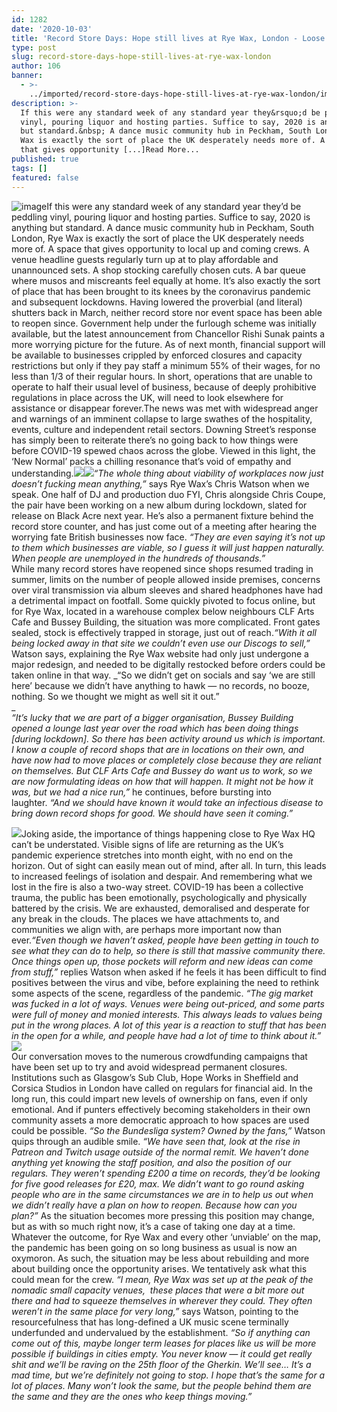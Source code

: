 ```yaml
---
id: 1282
date: '2020-10-03'
title: 'Record Store Days: Hope still lives at Rye Wax, London - Loose Lips'
type: post
slug: record-store-days-hope-still-lives-at-rye-wax-london
author: 106
banner:
  - >-
    ../imported/record-store-days-hope-still-lives-at-rye-wax-london/image1282.jpeg
description: >-
  If this were any standard week of any standard year they&rsquo;d be peddling
  vinyl, pouring liquor and hosting parties. Suffice to say, 2020 is anything
  but standard.&nbsp; A dance music community hub in Peckham, South London, Rye
  Wax is exactly the sort of place the UK desperately needs more of. A space
  that gives opportunity [...]Read More...
published: true
tags: []
featured: false
---
```

![image](../../imported/record-store-days-hope-still-lives-at-rye-wax-london/image1282.jpeg)If this were any standard week of any standard year they’d be peddling vinyl, pouring liquor and hosting parties. Suffice to say, 2020 is anything but standard. A dance music community hub in Peckham, South London, Rye Wax is exactly the sort of place the UK desperately needs more of. A space that gives opportunity to local up and coming crews. A venue headline guests regularly turn up at to play affordable and unannounced sets. A shop stocking carefully chosen cuts. A bar queue where musos and miscreants feel equally at home. It’s also exactly the sort of place that has been brought to its knees by the coronavirus pandemic and subsequent lockdowns. Having lowered the proverbial (and literal) shutters back in March, neither record store nor event space has been able to reopen since. Government help under the furlough scheme was initially available, but the latest announcement from Chancellor Rishi Sunak paints a more worrying picture for the future. As of next month, financial support will be available to businesses crippled by enforced closures and capacity restrictions but only if they pay staff a minimum 55% of their wages, for no less than 1/3 of their regular hours. In short, operations that are unable to operate to half their usual level of business, because of deeply prohibitive regulations in place across the UK, will need to look elsewhere for assistance or disappear forever.The news was met with widespread anger and warnings of an imminent collapse to large swathes of the hospitality, events, culture and independent retail sectors. Downing Street’s response has simply been to reiterate there’s no going back to how things were before COVID-19 spewed chaos across the globe. Viewed in this light, the ‘New Normal’ packs a chilling resonance that’s void of empathy and understanding.![](/wp-content/uploads/live/img/wysiwyg/5f7b24ad74948.jpg)![](/wp-content/uploads/live/img/wysiwyg/5f7b24cb34432.jpg)_“The whole thing about viability of workplaces now just doesn’t fucking mean anything,”_ says Rye Wax’s Chris Watson when we speak. One half of DJ and production duo FYI, Chris alongside Chris Coupe, the pair have been working on a new album during lockdown, slated for release on Black Acre next year. He’s also a permanent fixture behind the record store counter, and has just come out of a meeting after hearing the worrying fate British businesses now face. _“They are even saying it’s not up to them which businesses are viable, so I guess it will just happen naturally. When people are unemployed in the hundreds of thousands.”_   
While many record stores have reopened since shops resumed trading in summer, limits on the number of people allowed inside premises, concerns over viral transmission via album sleeves and shared headphones have had a detrimental impact on footfall. Some quickly pivoted to focus online, but for Rye Wax, located in a warehouse complex below neighbours CLF Arts Cafe and Bussey Building, the situation was more complicated. Front gates sealed, stock is effectively trapped in storage, just out of reach._“With it all being locked away in that site we couldn’t even use our Discogs to sell,”_ Watson says, explaining the Rye Wax website had only just undergone a major redesign, and needed to be digitally restocked before orders could be taken online in that way. _“So we didn’t get on socials and say ‘we are still here’ because we didn’t have anything to hawk — no records, no booze, nothing. So we thought we might as well sit it out.”  
_  
_“It’s lucky that we are part of a bigger organisation, Bussey Building opened a lounge last year over the road which has been doing things \[during lockdown\]. So there has been activity around us which is important. I know a couple of record shops that are in locations on their own, and have now had to move places or completely close because they are reliant on themselves. But CLF Arts Cafe and Bussey do want us to work, so we are now formulating ideas on how that will happen. It might not be how it was, but we had a nice run,”_ he continues, before bursting into laughter. _“And we should have known it would take an infectious disease to bring down record shops for good. We should have seen it coming.”_ 

![](/wp-content/uploads/live/img/wysiwyg/5f774c00ab624.jpg)Joking aside, the importance of things happening close to Rye Wax HQ can’t be understated. Visible signs of life are returning as the UK’s pandemic experience stretches into month eight, with no end on the horizon. Out of sight can easily mean out of mind, after all. In turn, this leads to increased feelings of isolation and despair. And remembering what we lost in the fire is also a two-way street. COVID-19 has been a collective trauma, the public has been emotionally, psychologically and physically battered by the crisis. We are exhausted, demoralised and desperate for any break in the clouds. The places we have attachments to, and communities we align with, are perhaps more important now than ever._“Even though we haven’t asked, people have been getting in touch to see what they can do to help, so there is still that massive community there. Once things open up, those pockets will reform and new ideas can come from stuff,”_ replies Watson when asked if he feels it has been difficult to find positives between the virus and vibe, before explaining the need to rethink some aspects of the scene, regardless of the pandemic. _“The gig market was fucked in a lot of ways. Venues were being out-priced, and some parts were full of money and monied interests. This always leads to values being put in the wrong places. A lot of this year is a reaction to stuff that has been in the open for a while, and people have had a lot of time to think about it.”_ _![](/wp-content/uploads/live/img/wysiwyg/5f7b24e87eba2.jpg)_  
Our conversation moves to the numerous crowdfunding campaigns that have been set up to try and avoid widespread permanent closures. Institutions such as Glasgow’s Sub Club, Hope Works in Sheffield and Corsica Studios in London have called on regulars for financial aid. In the long run, this could impart new levels of ownership on fans, even if only emotional. And if punters effectively becoming stakeholders in their own community assets a more democratic approach to how spaces are used could be possible. _“So the Bundesliga system? Owned by the fans,”_ Watson quips through an audible smile. _“We have seen that, look at the rise in Patreon and Twitch usage outside of the normal remit. We haven’t done anything yet knowing the staff position, and also the position of our regulars. They weren’t spending £200 a time on records, they’d be looking for five good releases for £20, max. We didn’t want to go round asking people who are in the same circumstances we are in to help us out when we didn’t really have a plan on how to reopen. Because how can you plan?”_ As the situation becomes more pressing this position may change, but as with so much right now, it’s a case of taking one day at a time. Whatever the outcome, for Rye Wax and every other ‘unviable’ on the map, the pandemic has been going on so long business as usual is now an oxymoron. As such, the situation may be less about rebuilding and more about building once the opportunity arises. We tentatively ask what this could mean for the crew. _“I mean, Rye Wax was set up at the peak of the nomadic small capacity venues,  these places that were a bit more out there and had to squeeze themselves in wherever they could. They often weren’t in the same place for very long,”_ says Watson, pointing to the resourcefulness that has long-defined a UK music scene terminally underfunded and undervalued by the establishment. _“So if anything can come out of this, maybe longer term leases for places like us will be more possible if buildings in cities empty. You never know — it could get really shit and we’ll be raving on the 25th floor of the Gherkin. We’ll see… It’s a mad time, but we’re definitely not going to stop. I hope that’s the same for a lot of places. Many won’t look the same, but the people behind them are the same and they are the ones who keep things moving.”_